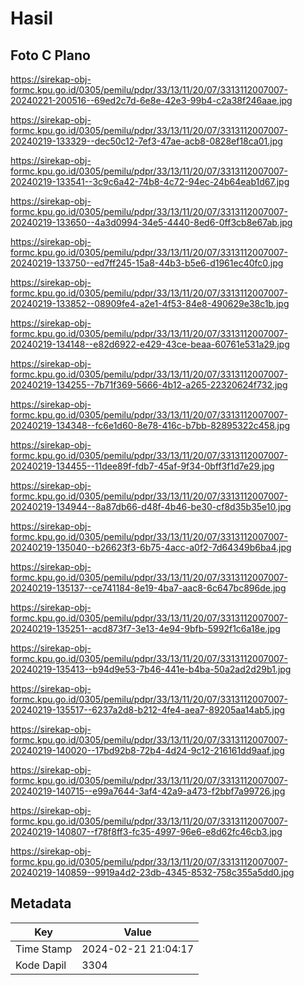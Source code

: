 # Hasil

## Foto C Plano

https://sirekap-obj-formc.kpu.go.id/0305/pemilu/pdpr/33/13/11/20/07/3313112007007-20240221-200516--69ed2c7d-6e8e-42e3-99b4-c2a38f246aae.jpg

https://sirekap-obj-formc.kpu.go.id/0305/pemilu/pdpr/33/13/11/20/07/3313112007007-20240219-133329--dec50c12-7ef3-47ae-acb8-0828ef18ca01.jpg

https://sirekap-obj-formc.kpu.go.id/0305/pemilu/pdpr/33/13/11/20/07/3313112007007-20240219-133541--3c9c6a42-74b8-4c72-94ec-24b64eab1d67.jpg

https://sirekap-obj-formc.kpu.go.id/0305/pemilu/pdpr/33/13/11/20/07/3313112007007-20240219-133650--4a3d0994-34e5-4440-8ed6-0ff3cb8e67ab.jpg

https://sirekap-obj-formc.kpu.go.id/0305/pemilu/pdpr/33/13/11/20/07/3313112007007-20240219-133750--ed7ff245-15a8-44b3-b5e6-d1961ec40fc0.jpg

https://sirekap-obj-formc.kpu.go.id/0305/pemilu/pdpr/33/13/11/20/07/3313112007007-20240219-133852--08909fe4-a2e1-4f53-84e8-490629e38c1b.jpg

https://sirekap-obj-formc.kpu.go.id/0305/pemilu/pdpr/33/13/11/20/07/3313112007007-20240219-134148--e82d6922-e429-43ce-beaa-60761e531a29.jpg

https://sirekap-obj-formc.kpu.go.id/0305/pemilu/pdpr/33/13/11/20/07/3313112007007-20240219-134255--7b71f369-5666-4b12-a265-22320624f732.jpg

https://sirekap-obj-formc.kpu.go.id/0305/pemilu/pdpr/33/13/11/20/07/3313112007007-20240219-134348--fc6e1d60-8e78-416c-b7bb-82895322c458.jpg

https://sirekap-obj-formc.kpu.go.id/0305/pemilu/pdpr/33/13/11/20/07/3313112007007-20240219-134455--11dee89f-fdb7-45af-9f34-0bff3f1d7e29.jpg

https://sirekap-obj-formc.kpu.go.id/0305/pemilu/pdpr/33/13/11/20/07/3313112007007-20240219-134944--8a87db66-d48f-4b46-be30-cf8d35b35e10.jpg

https://sirekap-obj-formc.kpu.go.id/0305/pemilu/pdpr/33/13/11/20/07/3313112007007-20240219-135040--b26623f3-6b75-4acc-a0f2-7d64349b6ba4.jpg

https://sirekap-obj-formc.kpu.go.id/0305/pemilu/pdpr/33/13/11/20/07/3313112007007-20240219-135137--ce741184-8e19-4ba7-aac8-6c647bc896de.jpg

https://sirekap-obj-formc.kpu.go.id/0305/pemilu/pdpr/33/13/11/20/07/3313112007007-20240219-135251--acd873f7-3e13-4e94-9bfb-5992f1c6a18e.jpg

https://sirekap-obj-formc.kpu.go.id/0305/pemilu/pdpr/33/13/11/20/07/3313112007007-20240219-135413--b94d9e53-7b46-441e-b4ba-50a2ad2d29b1.jpg

https://sirekap-obj-formc.kpu.go.id/0305/pemilu/pdpr/33/13/11/20/07/3313112007007-20240219-135517--6237a2d8-b212-4fe4-aea7-89205aa14ab5.jpg

https://sirekap-obj-formc.kpu.go.id/0305/pemilu/pdpr/33/13/11/20/07/3313112007007-20240219-140020--17bd92b8-72b4-4d24-9c12-216161dd9aaf.jpg

https://sirekap-obj-formc.kpu.go.id/0305/pemilu/pdpr/33/13/11/20/07/3313112007007-20240219-140715--e99a7644-3af4-42a9-a473-f2bbf7a99726.jpg

https://sirekap-obj-formc.kpu.go.id/0305/pemilu/pdpr/33/13/11/20/07/3313112007007-20240219-140807--f78f8ff3-fc35-4997-96e6-e8d62fc46cb3.jpg

https://sirekap-obj-formc.kpu.go.id/0305/pemilu/pdpr/33/13/11/20/07/3313112007007-20240219-140859--9919a4d2-23db-4345-8532-758c355a5dd0.jpg


## Metadata

| Key        | Value               |
| ---------- | ------------------- |
| Time Stamp | 2024-02-21 21:04:17 |
| Kode Dapil | 3304                |



